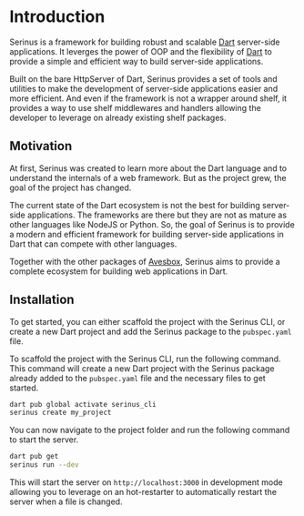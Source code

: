 # Introduction

Serinus is a framework for building robust and scalable [Dart](https://dart.dev) server-side applications. It leverges the power of OOP and the flexibility of [Dart](https://dart.dev) to provide a simple and efficient way to build server-side applications.

Built on the bare HttpServer of Dart, Serinus provides a set of tools and utilities to make the development of server-side applications easier and more efficient. And even if the framework is not a wrapper around shelf, it provides a way to use shelf middlewares and handlers allowing the developer to leverage on already existing shelf packages.

## Motivation

At first, Serinus was created to learn more about the Dart language and to understand the internals of a web framework. But as the project grew, the goal of the project has changed.

The current state of the Dart ecosystem is not the best for building server-side applications. The frameworks are there but they are not as mature as other languages like NodeJS or Python. So, the goal of Serinus is to provide a modern and efficient framework for building server-side applications in Dart that can compete with other languages.

Together with the other packages of [Avesbox](https://avesbox.com), Serinus aims to provide a complete ecosystem for building web applications in Dart.

## Installation

To get started, you can either scaffold the project with the Serinus CLI, or create a new Dart project and add the Serinus package to the `pubspec.yaml` file.

To scaffold the project with the Serinus CLI, run the following command. This command will create a new Dart project with the Serinus package already added to the `pubspec.yaml` file and the necessary files to get started.

```bash
dart pub global activate serinus_cli
serinus create my_project
```

You can now navigate to the project folder and run the following command to start the server.

```bash
dart pub get
serinus run --dev
```

This will start the server on `http://localhost:3000` in development mode allowing you to leverage on an hot-restarter to automatically restart the server when a file is changed.

<!-- 
Serinus is a minimalistic framework for building efficient and scalable server-side applications powered by Dart.

Designed to be easy to use, flexible and extensible to cover all the needs of a modern server-side application.

In a nutshell, Serinus is a framework that gets out of your way and lets you focus on building your application.

Here is the simplest example of a Serinus application:

::: code-group

```dart[main.dart]
import 'package:serinus/serinus.dart';

Future<void> main() async {
  final app = await serinus.createApplication(
      entrypoint: AppModule());
  await app.serve();
}
```

```dart[app_module.dart]
import 'package:serinus/serinus.dart';

class AppModule extends Module {
  AppModule(): super(
	controllers: [AppController()],
  );
}
```

```dart[app_controller.dart]
import 'package:serinus/serinus.dart';

class AppController extends Controller {
  AppController(): super(path: '/') {
	on(Route.get('/'), (RequestContext context) async => 'Hello, World!');
  }
}
```

:::

## Our Community

Serinus is a community-driven project so, if you have any questions, need help, or want to contribute to the project, feel free to join our community on Discord.

<script setup>
  import BtnLink from './components/btn-link.vue';
</script>

<div class="grid grid-cols-1 md:grid-cols-2 gap-4">
	<BtnLink link="https://discord.gg/zydgnJ3ksJ" title="Discord" description="Official Serinus discord server" />
	<BtnLink link="https://x.com/serinus_nest" title="Twitter/X" description="Keep in touch with the latest updates" />
	<BtnLink link="https://github.com/francescovallone/serinus" title="GitHub" description="Source code and contributions" />
</div> -->
